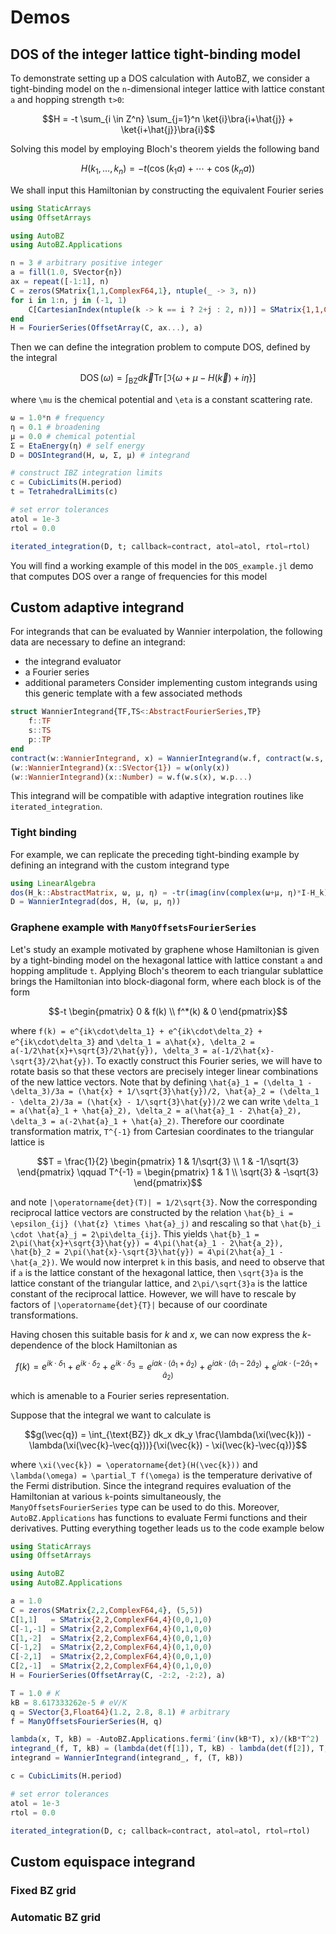 # Demos

## DOS of the integer lattice tight-binding model

To demonstrate setting up a DOS calculation with AutoBZ, we consider a
tight-binding model on the ``n``-dimensional integer lattice with lattice
constant ``a`` and hopping strength ``t>0``:
```math
H = -t \sum_{i \in Z^n} \sum_{j=1}^n \ket{i}\bra{i+\hat{j}} + \ket{i+\hat{j}}\bra{i}
```
Solving this model by employing Bloch's theorem yields the following band
```math
H(k_1, \ldots, k_n) = -t(\cos(k_1 a) + \cdots + \cos(k_n a))
```
We shall input this Hamiltonian by constructing the equivalent Fourier series
```julia
using StaticArrays
using OffsetArrays

using AutoBZ
using AutoBZ.Applications

n = 3 # arbitrary positive integer
a = fill(1.0, SVector{n})
ax = repeat([-1:1], n)
C = zeros(SMatrix{1,1,ComplexF64,1}, ntuple(_ -> 3, n))
for i in 1:n, j in (-1, 1)
    C[CartesianIndex(ntuple(k -> k == i ? 2+j : 2, n))] = SMatrix{1,1,ComplexF64,1}(0.5)
end
H = FourierSeries(OffsetArray(C, ax...), a)
```
Then we can define the integration problem to compute DOS, defined by the
integral
```math
\operatorname{DOS}(\omega) = \int_{\text{BZ}} d\vec{k} \operatorname{Tr}[\Im\{\omega+\mu-H(\vec{k})+i\eta\}]
```
where ``\mu`` is the chemical potential and ``\eta`` is a constant scattering rate.
```julia
ω = 1.0*n # frequency
η = 0.1 # broadening
μ = 0.0 # chemical potential
Σ = EtaEnergy(η) # self energy
D = DOSIntegrand(H, ω, Σ, μ) # integrand

# construct IBZ integration limits
c = CubicLimits(H.period)
t = TetrahedralLimits(c)

# set error tolerances
atol = 1e-3
rtol = 0.0

iterated_integration(D, t; callback=contract, atol=atol, rtol=rtol)
```
You will find a working example of this model in the `DOS_example.jl` demo that
computes DOS over a range of frequencies for this model

## Custom adaptive integrand

For integrands that can be evaluated by Wannier interpolation, the following
data are necessary to define an integrand:
- the integrand evaluator
- a Fourier series
- additional parameters
Consider implementing custom integrands using this generic template with a few
associated methods
```julia
struct WannierIntegrand{TF,TS<:AbstractFourierSeries,TP}
    f::TF
    s::TS
    p::TP
end
contract(w::WannierIntegrand, x) = WannierIntegrand(w.f, contract(w.s, x), p)
(w::WannierIntegrand)(x::SVector{1}) = w(only(x))
(w::WannierIntegrand)(x::Number) = w.f(w.s(x), w.p...)
```
This integrand will be compatible with adaptive integration routines like `iterated_integration`.

### Tight binding

For example, we can replicate the preceding tight-binding example by defining an
integrand with the custom integrand type
```julia
using LinearAlgebra
dos(H_k::AbstractMatrix, ω, μ, η) = -tr(imag(inv(complex(ω+μ, η)*I-H_k)))/pi
D = WannierIntegrad(dos, H, (ω, μ, η))
```

### Graphene example with `ManyOffsetsFourierSeries`

Let's study an example motivated by graphene whose Hamiltonian is given by a
tight-binding model on the hexagonal lattice with lattice constant ``a`` and
hopping amplitude ``t``. Applying Bloch's theorem to each triangular sublattice
brings the Hamiltonian into block-diagonal form, where each block is of the form
```math
-t
\begin{pmatrix}
0 & f(k)
\\ f^*(k) & 0
\end{pmatrix}
```
where ``f(k) = e^{ik\cdot\delta_1} + e^{ik\cdot\delta_2} + e^{ik\cdot\delta_3}``
and ``\delta_1 = a\hat{x}, \delta_2 = a(-1/2\hat{x}+\sqrt{3}/2\hat{y}), \delta_3
= a(-1/2\hat{x}-\sqrt{3}/2\hat{y})``. To exactly construct this Fourier series,
we will have to rotate basis so that these vectors are precisely integer linear
combinations of the new lattice vectors. Note that by defining ``\hat{a}_1 =
(\delta_1 - \delta_3)/3a = (\hat{x} + 1/\sqrt{3}\hat{y})/2, \hat{a}_2 =
(\delta_1 - \delta_2)/3a = (\hat{x} - 1/\sqrt{3}\hat{y})/2`` we can write
``\delta_1 = a(\hat{a}_1 + \hat{a}_2), \delta_2 = a(\hat{a}_1 - 2\hat{a}_2),
\delta_3 = a(-2\hat{a}_1 + \hat{a}_2)``. Therefore our coordinate transformation
matrix, ``T^{-1}`` from Cartesian coordinates to the triangular lattice is
```math
T = \frac{1}{2}
\begin{pmatrix}
1 & 1/\sqrt{3}
\\ 1 & -1/\sqrt{3}
\end{pmatrix}
\qquad
T^{-1} =
\begin{pmatrix}
1 & 1
\\ \sqrt{3} & -\sqrt{3}
\end{pmatrix}
```
and note ``|\operatorname{det}(T)| = 1/2\sqrt{3}``. Now the corresponding
reciprocal lattice vectors are constructed by the relation ``\hat{b}_i =
\epsilon_{ij} (\hat{z} \times \hat{a}_j)`` and rescaling so that ``\hat{b}_i
\cdot \hat{a}_j = 2\pi\delta_{ij}``. This yields ``\hat{b}_1 =
2\pi(\hat{x}+\sqrt{3}\hat{y}) = 4\pi(\hat{a}_1 - 2\hat{a_2}), \hat{b}_2 =
2\pi(\hat{x}-\sqrt{3}\hat{y}) = 4\pi(2\hat{a}_1 - \hat{a_2})``. We would now
interpret ``k`` in this basis, and need to observe that if ``a`` is the lattice
constant of the hexagonal lattice, then ``\sqrt{3}a`` is the lattice constant of
the triangular lattice, and ``2\pi/\sqrt{3}a`` is the lattice constant of the
reciprocal lattice. However, we will have to rescale by factors of
``|\operatorname{det}{T}|`` because of our coordinate transformations.

Having chosen this suitable basis for $k$ and $x$, we can now express the
$k$-dependence of the block Hamiltonian as
```math
f(k) = e^{ik\cdot\delta_1} + e^{ik\cdot\delta_2} + e^{ik\cdot\delta_3}
= e^{iak\cdot(\hat{a}_1 + \hat{a}_2)} + e^{iak\cdot(\hat{a}_1 - 2\hat{a}_2)} + e^{iak\cdot(-2\hat{a}_1 + \hat{a}_2)}
```
which is amenable to a Fourier series representation.

Suppose that the integral we want to calculate is
```math
g(\vec{q}) = \int_{\text{BZ}} dk_x dk_y \frac{\lambda(\xi(\vec{k})) - \lambda(\xi(\vec{k}-\vec{q}))}{\xi(\vec{k}) - \xi(\vec{k}-\vec{q})}
```
where ``\xi(\vec{k}) = \operatorname{det}(H(\vec{k}))`` and ``\lambda(\omega) =
\partial_T f(\omega)`` is the temperature derivative of the Fermi distribution.
Since the integrand requires evaluation of the Hamiltonian at various
``k``-points simultaneously, the `ManyOffsetsFourierSeries` type can be used to
do this. Moreover, `AutoBZ.Applications` has functions to evaluate Fermi
functions and their derivatives. Putting everything together leads us to the
code example below
```julia
using StaticArrays
using OffsetArrays

using AutoBZ
using AutoBZ.Applications

a = 1.0
C = zeros(SMatrix{2,2,ComplexF64,4}, (5,5))
C[1,1]   = SMatrix{2,2,ComplexF64,4}(0,0,1,0)
C[-1,-1] = SMatrix{2,2,ComplexF64,4}(0,1,0,0)
C[1,-2]  = SMatrix{2,2,ComplexF64,4}(0,0,1,0)
C[-1,2]  = SMatrix{2,2,ComplexF64,4}(0,1,0,0)
C[-2,1]  = SMatrix{2,2,ComplexF64,4}(0,0,1,0)
C[2,-1]  = SMatrix{2,2,ComplexF64,4}(0,1,0,0)
H = FourierSeries(OffsetArray(C, -2:2, -2:2), a)

T = 1.0 # K
kB = 8.617333262e-5 # eV/K
q = SVector{3,Float64}(1.2, 2.8, 8.1) # arbitrary
f = ManyOffsetsFourierSeries(H, q)

lambda(x, T, kB) = -AutoBZ.Applications.fermi′(inv(kB*T), x)/(kB*T^2)
integrand_(f, T, kB) = (lambda(det(f[1]), T, kB) - lambda(det(f[2]), T, kB))/(det(f[1])-det(f[2]))
integrand = WannierIntegrand(integrand_, f, (T, kB))

c = CubicLimits(H.period)

# set error tolerances
atol = 1e-3
rtol = 0.0

iterated_integration(D, c; callback=contract, atol=atol, rtol=rtol)
```

## Custom equispace integrand

### Fixed BZ grid

### Automatic BZ grid
